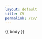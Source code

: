 ```yaml
---
layout: default
title: CV
permalink: /cv/
---
```

{{ body }}


<script src="https://code.jquery.com/jquery-1.9.1.min.js"></script>
